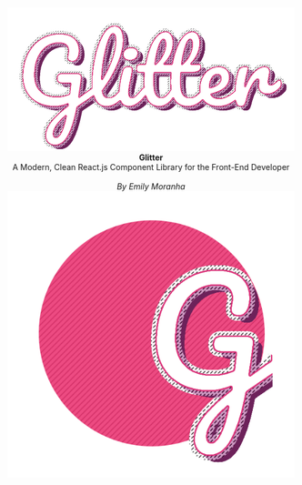 <center>
<img src="GlitterLogoHoriz.png">
  <b>Glitter</b><br/>
 A Modern, Clean React.js Component Library for the Front-End Developer<br/><br/>
<em>By Emily Moranha</em>
  <img src="GlitterLogo.png">
</center>
